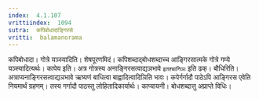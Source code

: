 ```yaml
---
index:  4.1.107
vrittiindex:  1094
sutra:  कपिबोधादाङ्गिरसे
vritti:  balamanorama 
---
```


कपिबोधादा। गोत्रे यञ्स्यादिति। शेषपूरणमिदं। कपिशब्दाद्बोधशब्दाच्च आङ्गिरसात्मके गोत्रे गम्ये यञ्स्यादित्यर्थः। कापेय इति। अत्र गोत्रस्य अनाङ्गिरसत्वाद्यञभावे `इतश्चानिञः` इति ढक्। बौधिरिति। अत्राप्यनाङ्गिरसत्वाद्यञभावे ऋष्यणं बाधित्वा बाह्वादित्वादिञिति भावः। कपेर्गर्गादौ पाठेऽपि आङ्गिरस एवेति नियमार्थं ग्रहणम्। तस्य गर्गादौ पाठस्तु लोहितादिकार्यार्थः। काप्यायनी। बोधशब्दात्तु अप्राप्ते विधिः। 

